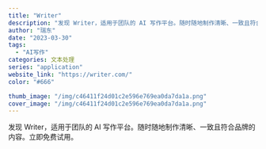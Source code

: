 ```yaml
---
title: "Writer"
description: "发现 Writer，适用于团队的 AI 写作平台。随时随地制作清晰、一致且符合品牌的内容。立即免费试用。 "
author: "瑞东"
date: "2023-03-30"
tags:
  - "AI写作"
categories: 文本处理
series: "application"
website_link: "https://writer.com/"
color: "#666"

thumb_image: "/img/c46411f24d01c2e596e769ea0da7da1a.png"
cover_image: "/img/c46411f24d01c2e596e769ea0da7da1a.png"
---
```


发现 Writer，适用于团队的 AI 写作平台。随时随地制作清晰、一致且符合品牌的内容。立即免费试用。 